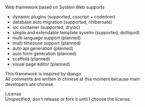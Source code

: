 Web framework based on System.Web supports
* dynamic plugins (supported, csscript + codedom)
* database auto migration (supported, nhibernate)
* ioc container (supported, dryioc)
* simple and extendable template sysetm (supported, dotliquid)
* multi language support (planned)
* multi timezone support (planned)
* auto api generation (planned)
* auto form generation (planned)
* scaffold (planned)
* visual page editor (planned)

This framework is inspired by django.<br />
All comments are written in chinese at this moment because main developers are chinese.

License<br />
Unspecified, don't release or fork it until I choose the license.

